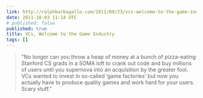 ```yaml
---
link: http://ralphbarbagallo.com/2011/09/23/vcs-welcome-to-the-game-industry/
date: 2011-10-03 11:14 UTC
# published: false
published: true
title: VCs, Welcome to the Game Industry
tags: []
---
```


> "No longer can you throw a heap of money at a bunch of pizza-eating Stanford CS grads in a SOMA loft to crank out code and buy millions of users until you supernova into an acquisition by the greater fool. VCs wanted to invest in so-called ‘game factories’ but now you actually have to produce quality games and work hard for your users. Scary stuff."
